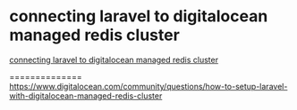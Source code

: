 # connecting laravel to digitalocean managed redis cluster

[connecting laravel to digitalocean managed redis cluster](https://aregsar.com/blog/2020/connecting-laravel-to-digitalocean-managed-redis-cluster)

==============
https://www.digitalocean.com/community/questions/how-to-setup-laravel-with-digitalocean-managed-redis-cluster
